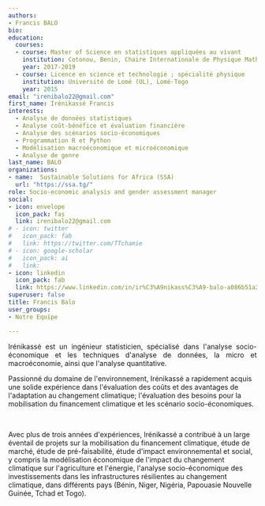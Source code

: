 ```yaml
---
authors:
- Francis BALO
bio: 
education:
  courses:
  - course: Master of Science en statistiques appliquées au vivant
    institution: Cotonou, Benin, Chaire Internationale de Physique Mathématique et Applications (CIPMA Chaire-UNESCO), Université d'Abomey-Calavi.
    year: 2017-2019
  - course: Licence en science et technologie ; spécialité physique
    institution: Université de Lomé (UL), Lomé-Togo
    year: 2015
email: "irenibalo22@gmail.com"
first_name: Irénikassé Francis
interests:
  - Analyse de données statistiques
  - Analyse coût-bénéfice et évaluation financière
  - Analyse des scénarios socio-économiques
  - Programmation R et Python
  - Modélisation macroéconomique et microéconomique
  - Analyse de genre
last_name: BALO
organizations:
- name:  Sustainable Solutions for Africa (SSA)
  url: "https://ssa.tg/"
role: Socio-economic analysis and gender assessment manager
social:
- icon: envelope 
  icon_pack: fas
  link: irenibalo22@gmail.com
# - icon: twitter
#   icon_pack: fab
#   link: https://twitter.com/TTchamie
# - icon: google-scholar
#   icon_pack: ai
#   link: 
- icon: linkedin
  icon_pack: fab
  link: https://www.linkedin.com/in/ir%C3%A9nikass%C3%A9-balo-a086b51a2/
superuser: false
title: Francis Balo
user_groups:
- Notre Equipe

---
```

<p style="text-align: justify"> 
Irénikassé est un ingénieur statisticien, spécialisé dans l'analyse socio-économique et les techniques d'analyse de données, la micro et macroéconomie, ainsi que l'analyse quantitative.

 <br>
 
Passionné du domaine de l'environnement, Irénikassé a rapidement acquis une solide expérience dans l'évaluation des coûts et des avantages de l'adaptation au changement climatique;  l'évaluation des besoins pour la mobilisation du financement climatique et les scénario socio-économiques.

 <br>
 
Avec plus de trois années d'expériences, Irénikassé a contribué à un large éventail de projets sur la mobilisation du financement climatique, étude de marché, étude de pré-faisabilité, étude d'impact environnemental et social, y compris la modélisation économique de l'impact du changement climatique sur l'agriculture et l'énergie, l'analyse socio-économique des investissements dans les infrastructures résilientes au changement climatique, dans différents pays (Bénin, Niger, Nigéria, Papouasie Nouvelle Guinée, Tchad et Togo).
</p>
